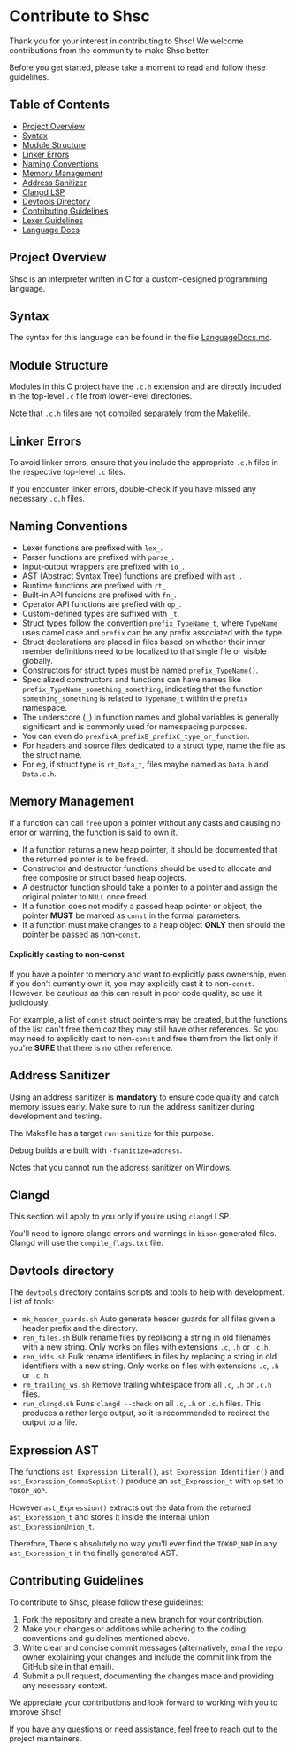 # Contribute to Shsc

Thank you for your interest in contributing to Shsc!
We welcome contributions from the community to make Shsc better.

Before you get started, please take a moment to read and follow these guidelines.

## Table of Contents
- [Project Overview](#project-overview)
- [Syntax](#syntax)
- [Module Structure](#module-structure)
- [Linker Errors](#linker-errors)
- [Naming Conventions](#naming-conventions)
- [Memory Management](#memory-management)
- [Address Sanitizer](#address-sanitizer)
- [Clangd LSP](#clangd)
- [Devtools Directory](#devtools-directory)
- [Contributing Guidelines](#contributing-guidelines)
- [Lexer Guidelines](LexerInterface.md)
- [Language Docs](LanguageDocs.md)

<!-- [Bytecode Spec](https://github.com/AvirukBasak/shsc-runtime/blob/main/docs/ShscIrSpec.md) -->

## Project Overview
Shsc is an interpreter written in C for a custom-designed programming language.

## Syntax
The syntax for this language can be found in the file [LanguageDocs.md](LanguageDocs.md).

## Module Structure
Modules in this C project have the `.c.h` extension and are directly included in the top-level `.c` file from lower-level directories.

Note that `.c.h` files are not compiled separately from the Makefile.

## Linker Errors
To avoid linker errors, ensure that you include the appropriate `.c.h` files in the respective top-level `.c` files.

If you encounter linker errors, double-check if you have missed any necessary `.c.h` files.

## Naming Conventions
- Lexer functions are prefixed with `lex_`.
- Parser functions are prefixed with `parse_`.
- Input-output wrappers are prefixed with `io_`.
- AST (Abstract Syntax Tree) functions are prefixed with `ast_`.
- Runtime functions are prefixed with `rt_`.
- Built-in API funcions are prefixed with `fn_`.
- Operator API functions are prefied with `op_`.
- Custom-defined types are suffixed with `_t`.
- Struct types follow the convention `prefix_TypeName_t`, where `TypeName` uses camel case and `prefix` can be any prefix associated with the type.
- Struct declarations are placed in files based on whether their inner member definitions need to be localized to that single file or visible globally.
- Constructors for struct types must be named `prefix_TypeName()`.
- Specialized constructors and functions can have names like `prefix_TypeName_something_something`, indicating that the function `something_something` is related to `TypeName_t` within the `prefix` namespace.
- The underscore (`_`) in function names and global variables is generally significant and is commonly used for namespacing purposes.
- You can even do `prexfixA_prefixB_prefixC_type_or_function`.
- For headers and source files dedicated to a struct type, name the file as the struct name.
- For eg, if struct type is `rt_Data_t`, files maybe named as `Data.h` and `Data.c.h`.

## Memory Management
If a function can call `free` upon a pointer without any casts and causing no error or warning, the function is said to own it.

- If a function returns a new heap pointer, it should be documented that the returned pointer is to be freed.
- Constructor and destructor functions should be used to allocate and free composite or struct based heap objects.
- A destructor function should take a pointer to a pointer and assign the original pointer to `NULL` once freed.
- If a function does not modify a passed heap pointer or object, the pointer **MUST** be marked as `const` in the formal parameters.
- If a function must make changes to a heap object **ONLY** then should the pointer be passed as non-`const`.

#### Explicitly casting to non-const
If you have a pointer to memory and want to explicitly pass ownership, even if you don't currently own it, you may explicitly cast it to non-`const`.
However, be cautious as this can result in poor code quality, so use it judiciously.

For example, a list of `const` struct pointers may be created, but the functions of the list can't free them coz they may still have other references.
So you may need to explicitly cast to non-`const` and free them from the list only if you're **SURE** that there is no other reference.

## Address Sanitizer
Using an address sanitizer is **mandatory** to ensure code quality and catch memory issues early.
Make sure to run the address sanitizer during development and testing.

The Makefile has a target `run-sanitize` for this purpose.

Debug builds are built with `-fsanitize=address`.

Notes that you cannot run the address sanitizer on Windows.

## Clangd
This section will apply to you only if you're using `clangd` LSP.

You'll need to ignore clangd errors and warnings in `bison` generated files.
Clangd will use the `compile_flags.txt` file.

## Devtools directory
The `devtools` directory contains scripts and tools to help with development.
List of tools:
- `mk_header_guards.sh` Auto generate header guards for all files given a header prefix and the directory.
- `ren_files.sh` Bulk rename files by replacing a string in old filenames with a new string.
    Only works on files with extensions `.c`, `.h` or `.c.h`.
- `ren_idfs.sh` Bulk rename identifiers in files by replacing a string in old identifiers with a new string.
    Only works on files with extensions `.c`, `.h` or `.c.h`.
- `rm_trailing_ws.sh` Remove trailing whitespace from all `.c`, `.h` or `.c.h` files.
- `run_clangd.sh` Runs `clangd --check` on all `.c`, `.h` or `.c.h` files.
    This produces a rather large output, so it is recommended to redirect the output to a file.

## Expression AST
The functions `ast_Expression_Literal()`, `ast_Expression_Identifier()` and `ast_Expression_CommaSepList()` produce an `ast_Expression_t` with `op` set to `TOKOP_NOP`.

However `ast_Expression()` extracts out the data from the returned `ast_Expression_t` and stores it inside the internal union `ast_ExpressionUnion_t`.

Therefore, There's absolutely no way you'll ever find the `TOKOP_NOP` in any `ast_Expression_t` in the finally generated AST.

## Contributing Guidelines
To contribute to Shsc, please follow these guidelines:
1. Fork the repository and create a new branch for your contribution.
2. Make your changes or additions while adhering to the coding conventions and guidelines mentioned above.
3. Write clear and concise commit messages (alternatively, email the repo owner explaining your changes and include the commit link from the GitHub site in that email).
4. Submit a pull request, documenting the changes made and providing any necessary context.

We appreciate your contributions and look forward to working with you to improve Shsc!

If you have any questions or need assistance, feel free to reach out to the project maintainers.
